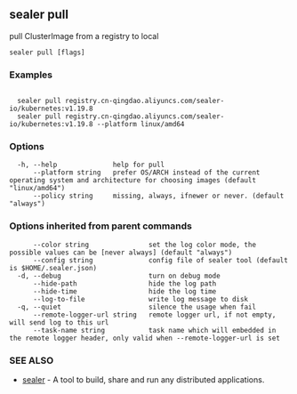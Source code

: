 ## sealer pull

pull ClusterImage from a registry to local

```
sealer pull [flags]
```

### Examples

```

  sealer pull registry.cn-qingdao.aliyuncs.com/sealer-io/kubernetes:v1.19.8
  sealer pull registry.cn-qingdao.aliyuncs.com/sealer-io/kubernetes:v1.19.8 --platform linux/amd64

```

### Options

```
  -h, --help              help for pull
      --platform string   prefer OS/ARCH instead of the current operating system and architecture for choosing images (default "linux/amd64")
      --policy string     missing, always, ifnewer or never. (default "always")
```

### Options inherited from parent commands

```
      --color string               set the log color mode, the possible values can be [never always] (default "always")
      --config string              config file of sealer tool (default is $HOME/.sealer.json)
  -d, --debug                      turn on debug mode
      --hide-path                  hide the log path
      --hide-time                  hide the log time
      --log-to-file                write log message to disk
  -q, --quiet                      silence the usage when fail
      --remote-logger-url string   remote logger url, if not empty, will send log to this url
      --task-name string           task name which will embedded in the remote logger header, only valid when --remote-logger-url is set
```

### SEE ALSO

* [sealer](../sealer.md)	 - A tool to build, share and run any distributed applications.

